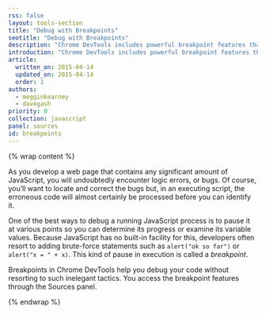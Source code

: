 ```yaml
---
rss: false
layout: tools-section
title: "Debug with Breakpoints"
seotitle: "Debug with Breakpoints"
description: "Chrome DevTools includes powerful breakpoint features that help you find and fix logic errors in your JavaScript code. Use different breakpoint types to control exactly what conditions can trigger a pause in script execution."
introduction: "Chrome DevTools includes powerful breakpoint features that help you find and fix logic errors in your JavaScript code. Use different breakpoint types to control exactly what conditions can trigger a pause in script execution."
article:
  written_on: 2015-04-14
  updated_on: 2015-04-14
  order: 1
authors:
  - megginkearney
  - davegash
priority: 0
collection: javascript
panel: sources
id: breakpoints
---
```


{% wrap content %}

As you develop a web page that contains any significant amount of JavaScript, you will undoubtedly encounter logic errors, or bugs. Of course, you’ll want to locate and correct the bugs but, in an executing script, the erroneous code will almost certainly be processed before you can identify it.

One of the best ways to debug a running JavaScript process is to pause it at various points so you can determine its progress or examine its variable values. Because JavaScript has no built-in facility for this, developers often resort to adding brute-force statements such as `alert("ok so far")` or `alert("x = " + x)`. This kind of pause in execution is called a *breakpoint*.

Breakpoints in Chrome DevTools help you debug your code without resorting to such inelegant tactics. You access the breakpoint features through the Sources panel.

{% endwrap %}